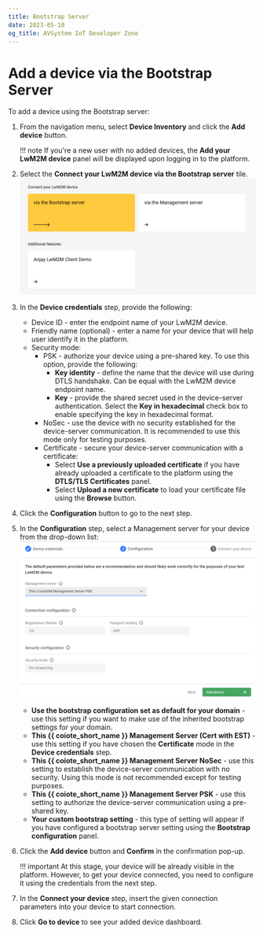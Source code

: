 ```yaml
---
title: Bootstrap Server
date: 2023-05-10
og_title: AVSystem IoT Developer Zone
---
```


# Add a device via the Bootstrap Server

To add a device using the Bootstrap server:

1. From the navigation menu, select **Device Inventory** and click the **Add device** button.

    !!! note
        If you're a new user with no added devices, the **Add your LwM2M device** panel will be displayed upon logging in to the platform.

2. Select the **Connect your LwM2M device via the Bootstrap server** tile.
   ![Add via Bootstrap](images/bootstrap_tile.png "Add via Bootstrap")
3. In the **Device credentials** step, provide the following:
     - Device ID - enter the endpoint name of your LwM2M device.
     - Friendly name (optional) - enter a name for your device that will help user identify it in the platform.
     - Security mode:
         - PSK - authorize your device using a pre-shared key. To use this option, provide the following:
             - **Key identity** - define the name that the device will use during DTLS handshake. Can be equal with the LwM2M device endpoint name.
             - **Key** - provide the shared secret used in the device-server authentication. Select the **Key in hexadecimal** check box to enable specifying the key in hexadecimal format.
         - NoSec - use the device with no security established for the device-server communication. It is recommended to use this mode only for testing purposes.
         - Certificate - secure your device-server communication with a certificate:
             - Select **Use a previously uploaded certificate** if you have already uploaded a certificate to the platform using the **DTLS/TLS Certificates** panel.
             - Select **Upload a new certificate** to load your certificate file using the **Browse** button.
4. Click the **Configuration** button to go to the next step.
5. In the **Configuration** step, select a Management server for your device from the drop-down list:
    ![Bootstrap configuration step](images/bootstrap_config.png "Bootstrap configuration step")
    - **Use the bootstrap configuration set as default for your domain** - use this setting if you want to make use of the inherited bootstrap settings for your domain.
    - **This {{ coiote_short_name }} Management Server (Cert with EST)** - use this setting if you have chosen the **Certificate** mode in the **Device credentials** step.
    - **This {{ coiote_short_name }} Management Server NoSec** - use this setting to establish the device-server communication with no security. Using this mode is not recommended except for testing purposes.
    - **This {{ coiote_short_name }} Management Server PSK** - use this setting to authorize the device-server communication using a pre-shared key.
    - **Your custom bootstrap setting** - this type of setting will appear if you have configured a bootstrap server setting using the **Bootstrap configuration** panel.
6.  Click the **Add device** button and **Confirm** in the confirmation pop-up.

    !!! important
        At this stage, your device will be already visible in the platform. However, to get your device connected, you need to configure it using the credentials from the next step.

7. In the **Connect your device** step, insert the given connection parameters into your device to start connection.
8. Click **Go to device** to see your added device dashboard.
